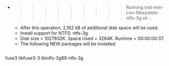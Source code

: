 * >>>>>>>>> Running inst-min-con-filesystem-ntfs-3g.sh ...
  * After this operation, 2,162 kB of additional disk space will be used.
  * Install support for NTFS: ntfs-3g.
  * Disk size = 1027832K. Space Used = 3264K. Runtime = 00:00:00:37.
  * The following NEW packages will be installed:
  ```bash
fuse3 libfuse3-3 libntfs-3g89 ntfs-3g
  ```
